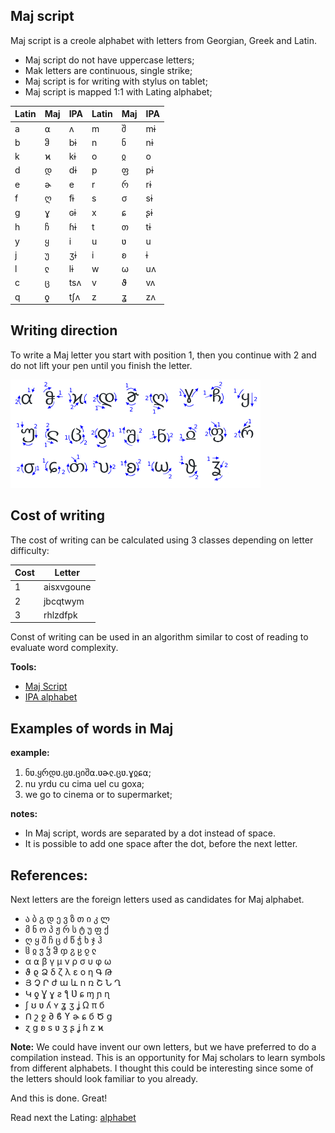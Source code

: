 ## Maj script

Maj script is a creole alphabet with letters from Georgian, Greek and Latin. 

* Maj script do not have uppercase letters;  
* Mak letters are continuous, single strike;
* Maj script is for writing with stylus on tablet;
* Maj script is mapped 1:1 with Lating alphabet;

Latin | Maj| IPA  | Latin | Maj | IPA 
------|----|------|-------|-----|--------
  a   | ⍺  | ʌ    | m     | შ   | mɨ
  b   | ჵ  | bɨ   | n     | ნ   | nɨ
  k   | ϰ  | kɨ   | o     | ჲ   | o    
  d   | დ  | dɨ   | p     | ფ   | pɨ  
  e   | ɚ  | e    | r     | რ   | rɨ  
  f   | ღ  | fɨ   | s     | σ   | sɨ  
  g   | ɣ  | ɢɨ   | x     | ɕ   | ʂɨ  
  h   | ჩ  | ɦɨ   | t     | თ   | tɨ  
  y   | ყ  | i    | u     | ʋ   | u   
  j   | უ  | ʒɨ   | i     | ʚ   | ɨ
  l   | ჺ  | lɨ   | w     | ω   | uʌ 
  c   | ც  | tsʌ  | v     | ϑ   | vʌ
  q   | ƍ  | tʃʌ  | z     | ʓ   | zʌ        

## Writing direction

To write a Maj letter you start with position 1, then you continue with 2 and do not lift your pen until you finish the letter. 

<img src="maj-script.png" alt="Maj Script" width="400"></img>

## Cost of writing

The cost of writing can be calculated using 3 classes depending on letter difficulty:

Cost |  Letter
-----|----------------------------
  1  |aisxvgoune
  2  |jbcqtwym
  3  |rhlzdfpk

Const of writing can be used in an algorithm similar to cost of reading to evaluate word complexity.


**Tools:**  
  
* [Maj Script](https://lingojam.com/MajScript)
* [IPA alphabet](http://www.internationalphoneticalphabet.org/ipa-sounds/ipa-chart-with-sounds/)
  

## Examples of words in Maj

**example:**

1. ნʋ.ყრდʋ.ცʋ.ციშ⍺.ʋɚჺ.ცʋ.ɣჲɕ⍺;
1. nu yrdu cu cima uel cu goxa;
1. we go to cinema or to supermarket;

**notes:**

* In Maj script, words are separated by a dot instead of space. 
* It is possible to add one space after the dot, before the next letter. 

## References:

Next letters are the foreign letters used as candidates for Maj alphabet.

* ა ბ გ დ ე ვ ზ თ ი კ ლ 
* მ ნ ო პ ჟ რ ს ტ უ ფ ქ 
* ღ ყ შ ჩ ც ძ წ ჭ ხ ჯ ჰ 
* ჱ ჲ ჳ ჴ ჵ ჶ ჷ ჸ ჹ ჺ
* α ⍺ β γ μ ν ρ σ υ φ ω 
* ϑ ϱ Ձ δ ζ λ ε ο η Գ Թ 
* Յ Չ Ր ժ ա և ո ռ Շ Ն Ղ 
* Կ ƍ Ɣ ɣ ƨ ƪ Ʋ ɕ ɱ ɲ ɳ 
* ʃ ʊ ʋ ʎ ʏ ʓ ʒ ʝ Ω π б  
* Ո շ ջ ∂ ϐ ϒ ɚ ɕ б Ծ ց 
* ɀ ɡ ʚ s ʋ ʒ ʂ ʝ ɦ z ϰ

**Note:** We could have invent our own letters, but we have preferred to do a compilation instead. This is an opportunity for Maj scholars to learn symbols from different alphabets. I thought this could be interesting since some of the letters should look familiar to you already.


And this is done. Great!

Read next the Lating: [alphabet](alphabet.md)